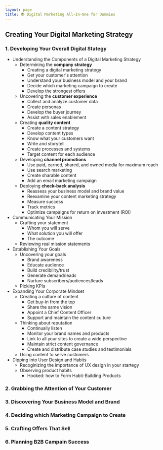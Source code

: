 ```yaml
---
layout: page
title: 📚 Digital Marketing All-In-One for Dummies
---
```


## Creating Your Digital Marketing Strategy

### 1. Developing Your Overall Digital Stategy

* Understanding the Components of a Digital Marketing Strategy
    * Determining the **company strategy**
        * Creating a digital marketing strategy
        * Get your customer's attention
        * Understand your business model and your brand
        * Decide which marketing campaign to create
        * Develop the strongest offers
    * Uncovering the **customer experience**
        * Collect and analyze customer data
        * Create personas
        * Develop the buyer journey
        * Assist with sales enablement
    * Creating **quality content**
        * Create a content strategy
        * Develop content types
        * Know what your customers want
        * Write and storytell
        * Create processes and systems
        * Target content for each audience
    * Developing **channel promotions**
        * Use paid, earned, shared, and owned media for maximum reach
        * Use search marketing
        * Create sharable content
        * Add an email marketing campaign
    * Deploying **check-back analysis**
        * Reassess your business model and brand value
        * Reexamine your content marketing strategy
        * Measure success
        * Track metrics
        * Optimize campaigns for return on investment (ROI)
* Communicating Your Mission
    * Crafting your statement
        * Whom you will serve
        * What solution you will offer
        * The outcome
    * Reviewing real mission statements
* Establishing Your Goals
    * Uncovering your goals
        * Brand awareness
        * Educate audience
        * Build credibility/trust
        * Generate demand/leads
        * Nurture subscribers/audiences/leads
    * Picking KPIs
* Expanding Your Corporate Mindset
    * Creating a culture of content
        * Get buy-in from the top
        * Share the same vision
        * Appoint a Chief Content Officer
        * Support and maintain the content culture
    * Thinking about reputation
        * Continually listen
        * Monitor your brand names and products
        * Link to all your sites to create a wide perspective
        * Maintain strict content governance
        * Create and distribute case studies and testimonials
    * Using content to serve customers
* Dipping into User Design and Habits
    * Recoginizing the importance of UX design in your startegy
    * Observing product habits
        * Hooked: how to Form Habit-Building Products

### 2. Grabbing the Attention of Your Customer
### 3. Discovering Your Business Model and Brand
### 4. Deciding which Marketing Campaign to Create
### 5. Crafting Offers That Sell
### 6. Planning B2B Campain Success
